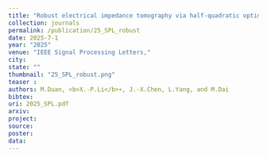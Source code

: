 ```yaml
---
title: "Robust electrical impedance tomography via half-quadratic optimization"
collection: journals
permalink: /publication/25_SPL_robust
date: 2025-7-1
year: "2025"
venue: "IEEE Signal Processing Letters,"
city: 
state: ""
thumbnail: "25_SPL_robust.png"
teaser : 
authors: M.Duan, <b>X.-P.Li</b>∗, J.-X.Chen, L.Yang, and M.Dai
bibtex: 
uri: 2025_SPL.pdf
arxiv: 
project: 
source: 
poster: 
data:
---
```


